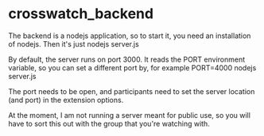 # crosswatch_backend
The backend is a nodejs application, so to start it, you need an installation of nodejs. Then it's just
    nodejs server.js

By default, the server runs on port 3000. It reads the PORT environment variable, so you can set a different port by, for example
    PORT=4000 nodejs server.js

The port needs to be open, and participants need to set the server location (and port) in the extension options.

At the moment, I am not running a server meant for public use, so you will have to sort this out with the group that you're watching with.
